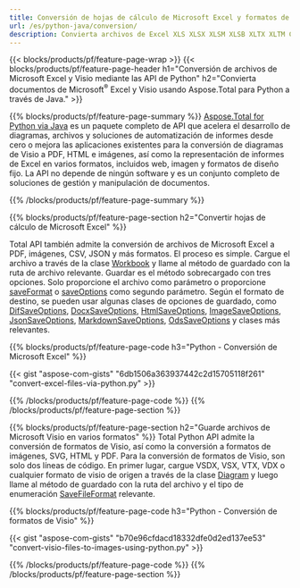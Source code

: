 ```yaml
---
title: Conversión de hojas de cálculo de Microsoft Excel y formatos de Visio a través de Python 
url: /es/python-java/conversion/
description: Convierta archivos de Excel XLS XLSX XLSM XLSB XLTX XLTM CSV y más, así como formatos de Visio VSDX VSX VTX VDX VSSX VSTX VSDM VSSM VSTM, etc., solo unas pocas líneas de código Python.
---
```


{{< blocks/products/pf/feature-page-wrap >}}
{{< blocks/products/pf/feature-page-header h1="Conversión de archivos de Microsoft Excel y Visio mediante las API de Python" h2="Convierta documentos de Microsoft<sup>&reg;</sup> Excel y Visio usando Aspose.Total para Python a través de Java." >}}

{{% blocks/products/pf/feature-page-summary %}}
[Aspose.Total for Python via Java](https://products.aspose.com/total/python-java/) es un paquete completo de API que acelera el desarrollo de diagramas, archivos y soluciones de automatización de informes desde cero o mejora las aplicaciones existentes para la conversión de diagramas de Visio a PDF, HTML e imágenes, así como la representación de informes de Excel en varios formatos, incluidos web, imagen y formatos de diseño fijo. La API no depende de ningún software y es un conjunto completo de soluciones de gestión y manipulación de documentos.

{{% /blocks/products/pf/feature-page-summary  %}}

{{% blocks/products/pf/feature-page-section  h2="Convertir hojas de cálculo de Microsoft Excel" %}}

Total API también admite la conversión de archivos de Microsoft Excel a PDF, imágenes, CSV, JSON y más formatos. El proceso es simple. Cargue el archivo a través de la clase [Workbook](https://reference.aspose.com/cells/python-java/asposecells.api/Workbook) y llame al método de guardado con la ruta de archivo relevante. Guardar es el método sobrecargado con tres opciones. Solo proporcione el archivo como parámetro o proporcione [saveFormat](https://reference.aspose.com/cells/python-java/asposecells.api/SaveFormat) o [saveOptions](https://reference.aspose.com/cells/python-java/asposecells.api/SaveOptions) como segundo parámetro. Según el formato de destino, se pueden usar algunas clases de opciones de guardado, como [DifSaveOptions](https://reference.aspose.com/cells/python-java/asposecells.api/DifSaveOptions), [DocxSaveOptions](https://reference.aspose.com/cells/python-java/asposecells.api/DocxSaveOptions), [HtmlSaveOptions](https://reference.aspose.com/cells/python-java/asposecells.api/HtmlSaveOptions), [ImageSaveOptions](https://reference.aspose.com/cells/python-java/asposecells.api/ImageSaveOptions), [JsonSaveOptions](https://reference.aspose.com/cells/python-java/asposecells.api/JsonSaveOptions), [MarkdownSaveOptions](https://reference.aspose.com/cells/python-java/asposecells.api/MarkdownSaveOptions), [OdsSaveOptions](https://reference.aspose.com/cells/python-java/asposecells.api/OdsSaveOptions) y clases más relevantes.

{{% blocks/products/pf/feature-page-code h3="Python - Conversión de Microsoft Excel" %}}

{{< gist "aspose-com-gists" "6db1506a363937442c2d15705118f261" "convert-excel-files-via-python.py" >}}

{{% /blocks/products/pf/feature-page-code  %}}
{{% /blocks/products/pf/feature-page-section %}}

{{% blocks/products/pf/feature-page-section  h2="Guarde archivos de Microsoft Visio en varios formatos" %}}
Total Python API admite la conversión de formatos de Visio, así como la conversión a formatos de imágenes, SVG, HTML y PDF. Para la conversión de formatos de Visio, son solo dos líneas de código. En primer lugar, cargue VSDX, VSX, VTX, VDX o cualquier formato de visio de origen a través de la clase [Diagram](https://reference.aspose.com/diagram/python-java/asposediagram.api/Diagram) y luego llame al método de guardado con la ruta del archivo y el tipo de enumeración [SaveFileFormat](https://reference.aspose.com/diagram/python-java/asposediagram.api/SaveFileFormat) relevante.  

{{% blocks/products/pf/feature-page-code h3="Python - Conversión de formatos de Visio" %}}

{{< gist "aspose-com-gists" "b70e96cfdacd18332dfe0d2ed137ee53" "convert-visio-files-to-images-using-python.py" >}}

{{% /blocks/products/pf/feature-page-code  %}}
{{% /blocks/products/pf/feature-page-section %}}